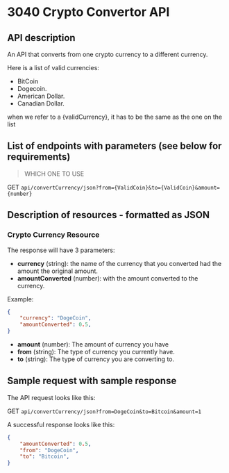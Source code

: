 # 3040 Crypto Convertor API

## API description

An API that converts from one crypto currency to a different currency.

Here is a list of valid currencies:

- BitCoin
- Dogecoin.
- American Dollar.
- Canadian Dollar.

when we refer to a {validCurrency}, it has to be the same as the one on the list

## List of endpoints with parameters (see below for requirements)

> WHICH ONE TO USE

GET `api/convertCurrency/json?from={ValidCoin}&to={ValidCoin}&amount={number}`

## Description of resources - formatted as JSON

### Crypto Currency Resource

The response will have 3 parameters:

- **currency** (string): the name of the currency that you converted had the amount the original amount.
- **amountConverted** (number): with the amount converted  to the currency.

Example:

```JSON
{
    "currency": "DogeCoin",
    "amountConverted": 0.5,
}
```


- **amount** (number): The amount of currency you have
- **from** (string): The type of currency you currently have.
- **to** (string): The type of currency you are converting to.

## Sample request with sample response

The API request looks like this:

GET `api/convertCurrency/json?from=DogeCoin&to=Bitcoin&amount=1`

A successful response looks like this:

```JSON
{
    "amountConverted": 0.5,
    "from": "DogeCoin",
    "to": "Bitcoin",
}
```
